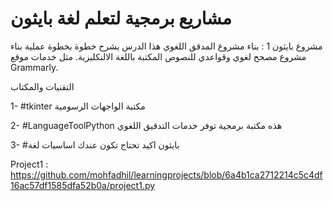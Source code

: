 # مشاريع برمجية لتعلم لغة بايثون


مشروع بايثون 1 : بناء مشروع المدقق اللغوي
هذا الدرس يشرح خطوة بخطوة عملية بناء مشروع مصحح لغوي وقواعدي للنصوص المكتبة باللغة الالنكليزية. مثل خدمات موقع Grammarly.

التقنيات والمكتاب 

1- #tkinter 
مكتبة الواجهات الرسومية

2- #LanguageToolPython 
هذه مكتبة برمجية توفر خدمات التدقيق اللغوي

3- #بايثون
اكيد تحتاج تكون عندك اساسيات لغة 

Project1 : https://github.com/mohfadhil/learningprojects/blob/6a4b1ca2712214c5c4df16ac57df1585dfa52b0a/project1.py



